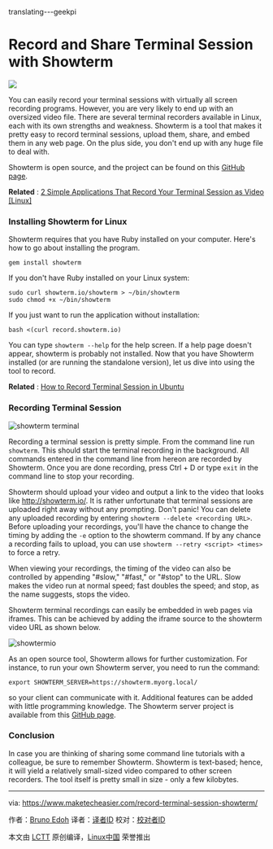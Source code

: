 translating---geekpi

Record and Share Terminal Session with Showterm
======

![](https://www.maketecheasier.com/assets/uploads/2017/11/record-terminal-session.jpg)

You can easily record your terminal sessions with virtually all screen recording programs. However, you are very likely to end up with an oversized video file. There are several terminal recorders available in Linux, each with its own strengths and weakness. Showterm is a tool that makes it pretty easy to record terminal sessions, upload them, share, and embed them in any web page. On the plus side, you don't end up with any huge file to deal with.

Showterm is open source, and the project can be found on this [GitHub page][1].

 **Related** : [2 Simple Applications That Record Your Terminal Session as Video [Linux]][2]

### Installing Showterm for Linux

Showterm requires that you have Ruby installed on your computer. Here's how to go about installing the program.
```
gem install showterm
```

If you don't have Ruby installed on your Linux system:
```
sudo curl showterm.io/showterm > ~/bin/showterm
sudo chmod +x ~/bin/showterm
```

If you just want to run the application without installation:
```
bash <(curl record.showterm.io)
```

You can type `showterm --help` for the help screen. If a help page doesn't appear, showterm is probably not installed. Now that you have Showterm installed (or are running the standalone version), let us dive into using the tool to record.

 **Related** : [How to Record Terminal Session in Ubuntu][3]

### Recording Terminal Session

![showterm terminal][4]

Recording a terminal session is pretty simple. From the command line run `showterm`. This should start the terminal recording in the background. All commands entered in the command line from hereon are recorded by Showterm. Once you are done recording, press Ctrl + D or type `exit` in the command line to stop your recording.

Showterm should upload your video and output a link to the video that looks like http://showterm.io/<long alpha-numeric characters>. It is rather unfortunate that terminal sessions are uploaded right away without any prompting. Don't panic! You can delete any uploaded recording by entering `showterm --delete <recording URL>`. Before uploading your recordings, you'll have the chance to change the timing by adding the `-e` option to the showterm command. If by any chance a recording fails to upload, you can use `showterm --retry <script> <times>` to force a retry.

When viewing your recordings, the timing of the video can also be controlled by appending "#slow," "#fast," or "#stop" to the URL. Slow makes the video run at normal speed; fast doubles the speed; and stop, as the name suggests, stops the video.

Showterm terminal recordings can easily be embedded in web pages via iframes. This can be achieved by adding the iframe source to the showterm video URL as shown below.

![showtermio][5]

As an open source tool, Showterm allows for further customization. For instance, to run your own Showterm server, you need to run the command:
```
export SHOWTERM_SERVER=https://showterm.myorg.local/
```

so your client can communicate with it. Additional features can be added with little programming knowledge. The Showterm server project is available from this [GitHub page][1].

### Conclusion

In case you are thinking of sharing some command line tutorials with a colleague, be sure to remember Showterm. Showterm is text-based; hence, it will yield a relatively small-sized video compared to other screen recorders. The tool itself is pretty small in size - only a few kilobytes.

--------------------------------------------------------------------------------

via: https://www.maketecheasier.com/record-terminal-session-showterm/

作者：[Bruno Edoh][a]
译者：[译者ID](https://github.com/译者ID)
校对：[校对者ID](https://github.com/校对者ID)

本文由 [LCTT](https://github.com/LCTT/TranslateProject) 原创编译，[Linux中国](https://linux.cn/) 荣誉推出

[a]:https://www.maketecheasier.com/author/brunoedoh/
[1]:https://github.com/ConradIrwin/showterm
[2]:https://www.maketecheasier.com/record-terminal-session-as-video/ (2 Simple Applications That Record Your Terminal Session as Video [Linux])
[3]:https://www.maketecheasier.com/record-terminal-session-in-ubuntu/ (How to Record Terminal Session in Ubuntu)
[4]:https://www.maketecheasier.com/assets/uploads/2017/11/showterm-interface.png (showterm terminal)
[5]:https://www.maketecheasier.com/assets/uploads/2017/11/showterm-site.png (showtermio)
